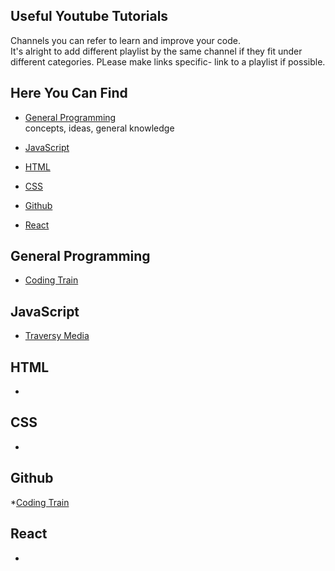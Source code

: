 ## Useful Youtube Tutorials
Channels you can refer to learn and improve your code.  
It's alright to add different playlist by the same channel if they fit under different categories.
PLease make links specific- link to a playlist if possible.

## Here You Can Find
* [General Programming](#General-Programming)  
concepts, ideas, general knowledge

* [JavaScript](#JavaScript)

* [HTML](#HTML)
* [CSS](#CSS)
* [Github](#Github)
* [React](#react)

## General Programming
* [Coding Train](https://www.youtube.com/user/shiffman)

## JavaScript
* [Traversy Media](https://www.youtube.com/watch?v=hdI2bqOjy3c&list=PLillGF-RfqbbnEGy3ROiLWk7JMCuSyQtX)

## HTML

* 

## CSS 

* 

## Github 

*[Coding Train](https://www.youtube.com/playlist?list=PLRqwX-V7Uu6ZF9C0YMKuns9sLDzK6zoiV)

## React

*

<!-- 
## sub-Title (h2)
* __bold title__ - description
this makes a link: [link text](url)  
 -->